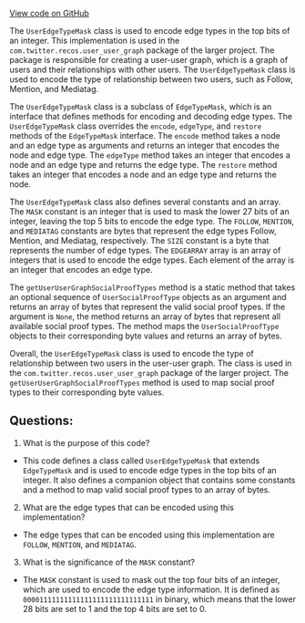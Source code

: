 [View code on GitHub](https://github.com/misbahsy/the-algorithm/src/scala/com/twitter/recos/user_user_graph/UserEdgeTypeMask.scala)

The `UserEdgeTypeMask` class is used to encode edge types in the top bits of an integer. This implementation is used in the `com.twitter.recos.user_user_graph` package of the larger project. The package is responsible for creating a user-user graph, which is a graph of users and their relationships with other users. The `UserEdgeTypeMask` class is used to encode the type of relationship between two users, such as Follow, Mention, and Mediatag. 

The `UserEdgeTypeMask` class is a subclass of `EdgeTypeMask`, which is an interface that defines methods for encoding and decoding edge types. The `UserEdgeTypeMask` class overrides the `encode`, `edgeType`, and `restore` methods of the `EdgeTypeMask` interface. The `encode` method takes a node and an edge type as arguments and returns an integer that encodes the node and edge type. The `edgeType` method takes an integer that encodes a node and an edge type and returns the edge type. The `restore` method takes an integer that encodes a node and an edge type and returns the node.

The `UserEdgeTypeMask` class also defines several constants and an array. The `MASK` constant is an integer that is used to mask the lower 27 bits of an integer, leaving the top 5 bits to encode the edge type. The `FOLLOW`, `MENTION`, and `MEDIATAG` constants are bytes that represent the edge types Follow, Mention, and Mediatag, respectively. The `SIZE` constant is a byte that represents the number of edge types. The `EDGEARRAY` array is an array of integers that is used to encode the edge types. Each element of the array is an integer that encodes an edge type.

The `getUserUserGraphSocialProofTypes` method is a static method that takes an optional sequence of `UserSocialProofType` objects as an argument and returns an array of bytes that represent the valid social proof types. If the argument is `None`, the method returns an array of bytes that represent all available social proof types. The method maps the `UserSocialProofType` objects to their corresponding byte values and returns an array of bytes.

Overall, the `UserEdgeTypeMask` class is used to encode the type of relationship between two users in the user-user graph. The class is used in the `com.twitter.recos.user_user_graph` package of the larger project. The `getUserUserGraphSocialProofTypes` method is used to map social proof types to their corresponding byte values.
## Questions: 
 1. What is the purpose of this code?
- This code defines a class called `UserEdgeTypeMask` that extends `EdgeTypeMask` and is used to encode edge types in the top bits of an integer. It also defines a companion object that contains some constants and a method to map valid social proof types to an array of bytes.

2. What are the edge types that can be encoded using this implementation?
- The edge types that can be encoded using this implementation are `FOLLOW`, `MENTION`, and `MEDIATAG`.

3. What is the significance of the `MASK` constant?
- The `MASK` constant is used to mask out the top four bits of an integer, which are used to encode the edge type information. It is defined as `00001111111111111111111111111111` in binary, which means that the lower 28 bits are set to 1 and the top 4 bits are set to 0.